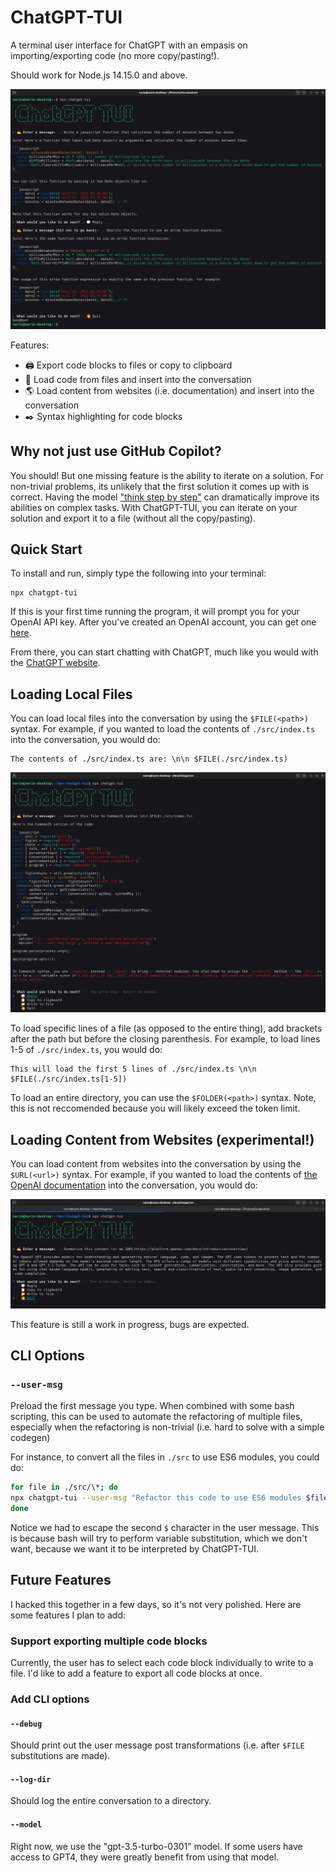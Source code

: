 # ChatGPT-TUI

A terminal user interface for ChatGPT with an empasis on importing/exporting code (no more copy/pasting!).

Should work for Node.js 14.15.0 and above.

![basic usage](./.README/basic-usage.png)

Features:

- 🖨️ Export code blocks to files or copy to clipboard
- 💾 Load code from files and insert into the conversation
- 🌎 Load content from websites (i.e. documentation) and insert into the conversation
- ✒️ Syntax highlighting for code blocks

## Why not just use GitHub Copilot?

You should! But one missing feature is the ability to iterate on a solution. For non-trivial problems, its unlikely that the first solution it comes up with is correct. Having the model ["think step by step"](https://github.com/openai/openai-cookbook/blob/main/techniques_to_improve_reliability.md#techniques-to-improve-reliability) can dramatically improve its abilities on complex tasks. With ChatGPT-TUI, you can iterate on your solution and export it to a file (without all the copy/pasting).

## Quick Start

To install and run, simply type the following into your terminal:

```
npx chatgpt-tui
```

If this is your first time running the program, it will prompt you for your OpenAI API key.
After you've created an OpenAI account, you can get one [here](https://platform.openai.com/account/api-keys).

From there, you can start chatting with ChatGPT, much like you would with the [ChatGPT website](https://chat.openai.com/).

## Loading Local Files

You can load local files into the conversation by using the `$FILE(<path>)` syntax. For example, if you wanted to load the contents of `./src/index.ts` into the conversation, you would do:

```
The contents of ./src/index.ts are: \n\n $FILE(./src/index.ts)
```

![loading a local file](./.README/loading-local-files.png)

To load specific lines of a file (as opposed to the entire thing), add brackets after the path but before the closing parenthesis. For example, to load lines 1-5 of `./src/index.ts`, you would do:

```
This will load the first 5 lines of ./src/index.ts \n\n $FILE(./src/index.ts[1-5])
```

To load an entire directory, you can use the `$FOLDER(<path>)` syntax. Note, this is not reccomended because you will likely exceed the token limit.

## Loading Content from Websites (experimental!)

You can load content from websites into the conversation by using the `$URL(<url>)` syntax. For example, if you wanted to load the contents of [the OpenAI documentation](https://beta.openai.com/docs/) into the conversation, you would do:

![loading a website](./.README/loading-website.png)

This feature is still a work in progress, bugs are expected.

## CLI Options

### `--user-msg`

Preload the first message you type. When combined with some bash scripting, this can be used to automate the refactoring of multiple files, especially when the refactoring is non-trivial (i.e. hard to solve with a simple codegen)

For instance, to convert all the files in `./src` to use ES6 modules, you could do:

```bash
for file in ./src/\*; do
npx chatgpt-tui --user-msg "Refactor this code to use ES6 modules $file \n\n \$FILE($file)"
done
```

Notice we had to escape the second `$` character in the user message. This is because bash will try to perform variable substitution, which we don't want, because we want it to be interpreted by ChatGPT-TUI.

## Future Features

I hacked this together in a few days, so it's not very polished. Here are some features I plan to add:

### Support exporting multiple code blocks

Currently, the user has to select each code block individually to write to a file. I'd like to add a feature to export all code blocks at once.

### Add CLI options

#### `--debug`

Should print out the user message post transformations (i.e. after `$FILE` substitutions are made).

#### `--log-dir`

Should log the entire conversation to a directory.

#### `--model`

Right now, we use the "gpt-3.5-turbo-0301" model. If some users have access to GPT4, they were greatly benefit from using that model.
